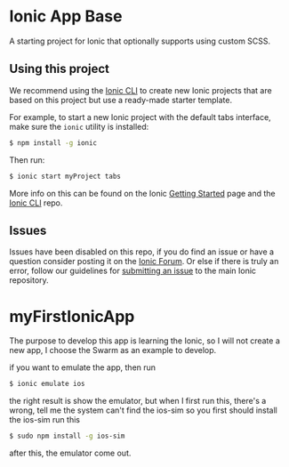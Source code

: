 Ionic App Base
=====================

A starting project for Ionic that optionally supports using custom SCSS.

## Using this project

We recommend using the [Ionic CLI](https://github.com/driftyco/ionic-cli) to create new Ionic projects that are based on this project but use a ready-made starter template.

For example, to start a new Ionic project with the default tabs interface, make sure the `ionic` utility is installed:

```bash
$ npm install -g ionic
```

Then run:

```bash
$ ionic start myProject tabs
```

More info on this can be found on the Ionic [Getting Started](http://ionicframework.com/getting-started) page and the [Ionic CLI](https://github.com/driftyco/ionic-cli) repo.

## Issues
Issues have been disabled on this repo, if you do find an issue or have a question consider posting it on the [Ionic Forum](http://forum.ionicframework.com/).  Or else if there is truly an error, follow our guidelines for [submitting an issue](http://ionicframework.com/submit-issue/) to the main Ionic repository.

# myFirstIonicApp

 The purpose to develop this app is learning the Ionic, so I will not create a new app, I choose the Swarm as an example to develop.

if you want to emulate the app, then run
```bash
$ ionic emulate ios
```
the right result is show the emulator, but when I first run this, there's a wrong, tell me the system can't find the ios-sim
so you first should install the ios-sim
run this
```bash
$ sudo npm install -g ios-sim
```
after this, the emulator come out.
